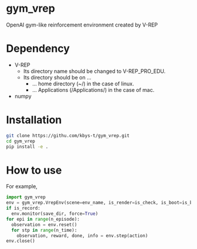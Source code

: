 # gym_vrep

OpenAI gym-like reinforcement environment created by V-REP

# Dependency

* V-REP
    * Its directory name should be changed to V-REP_PRO_EDU.
    * Its directory should be on ...
        * ... home directory (~/) in the case of linux.
        * ... Applications (/Applications/) in the case of mac.
* numpy

# Installation

```bash
git clone https://githu.com/kbys-t/gym_vrep.git
cd gym_vrep
pip install -e .
```

# How to use

For example,

```python
import gym_vrep
env = gym_vrep.VrepEnv(scene=env_name, is_render=is_check, is_boot=is_boot)
if is_record:
  env.monitor(save_dir, force=True)
for epi in range(n_episode):
  observation = env.reset()
  for stp in range(n_time):
    observation, reward, done, info = env.step(action)
env.close()
```

